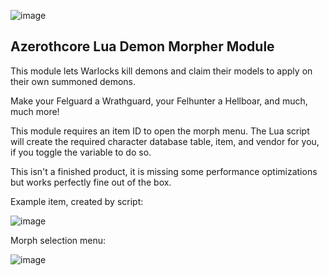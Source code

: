 ![image](https://github.com/user-attachments/assets/6e757ddd-887c-4d73-af5e-89ca258b580c)

## Azerothcore Lua Demon Morpher Module

This module lets Warlocks kill demons and claim their models to apply on their own summoned demons.

Make your Felguard a Wrathguard, your Felhunter a Hellboar, and much, much more!

This module requires an item ID to open the morph menu. The Lua script will create the required character database table, item, and vendor for you, if you toggle the variable to do so.

This isn't a finished product, it is missing some performance optimizations but works perfectly fine out of the box. 


Example item, created by script:

![image](https://github.com/user-attachments/assets/61c02426-9f1e-44dd-859b-31fa2ea288b4)


Morph selection menu:

![image](https://github.com/user-attachments/assets/73768023-368b-4049-a9ae-5343346f6dac)
